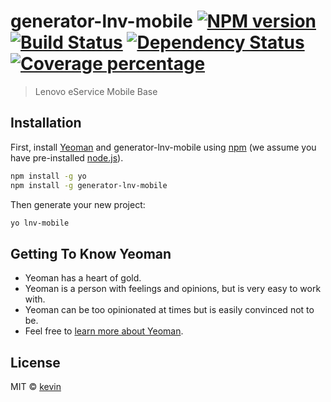 # generator-lnv-mobile [![NPM version][npm-image]][npm-url] [![Build Status][travis-image]][travis-url] [![Dependency Status][daviddm-image]][daviddm-url] [![Coverage percentage][coveralls-image]][coveralls-url]
> Lenovo eService Mobile Base

## Installation

First, install [Yeoman](http://yeoman.io) and generator-lnv-mobile using [npm](https://www.npmjs.com/) (we assume you have pre-installed [node.js](https://nodejs.org/)).

```bash
npm install -g yo
npm install -g generator-lnv-mobile
```

Then generate your new project:

```bash
yo lnv-mobile
```

## Getting To Know Yeoman

 * Yeoman has a heart of gold.
 * Yeoman is a person with feelings and opinions, but is very easy to work with.
 * Yeoman can be too opinionated at times but is easily convinced not to be.
 * Feel free to [learn more about Yeoman](http://yeoman.io/).

## License

MIT © [kevin]()


[npm-image]: https://badge.fury.io/js/generator-lnv-mobile.svg
[npm-url]: https://npmjs.org/package/generator-lnv-mobile
[travis-image]: https://travis-ci.org/mqyqingfeng/generator-lnv-mobile.svg?branch=master
[travis-url]: https://travis-ci.org/mqyqingfeng/generator-lnv-mobile
[daviddm-image]: https://david-dm.org/mqyqingfeng/generator-lnv-mobile.svg?theme=shields.io
[daviddm-url]: https://david-dm.org/mqyqingfeng/generator-lnv-mobile
[coveralls-image]: https://coveralls.io/repos/mqyqingfeng/generator-lnv-mobile/badge.svg
[coveralls-url]: https://coveralls.io/r/mqyqingfeng/generator-lnv-mobile
